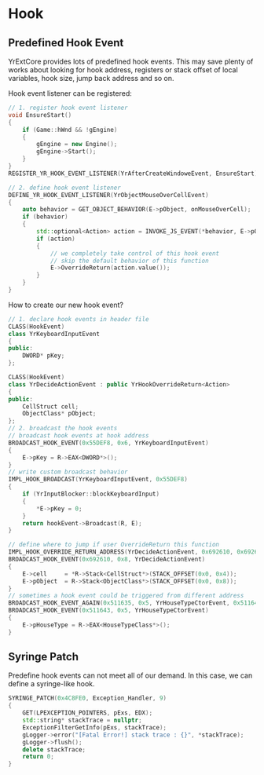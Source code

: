 # Hook

## Predefined Hook Event

YrExtCore provides lots of predefined hook events. This may save plenty of works about looking for hook address, registers or stack offset of local variables, hook size, jump back address and so on.

Hook event listener can be registered:

```cpp
// 1. register hook event listener
void EnsureStart()
{
    if (Game::hWnd && !gEngine)
    {
        gEngine = new Engine();
        gEngine->Start();
    }
}
REGISTER_YR_HOOK_EVENT_LISTENER(YrAfterCreateWindoweEvent, EnsureStart);

// 2. define hook event listener
DEFINE_YR_HOOK_EVENT_LISTENER(YrObjectMouseOverCellEvent)
{
    auto behavior = GET_OBJECT_BEHAVIOR(E->pObject, onMouseOverCell);
    if (behavior)
    {
        std::optional<Action> action = INVOKE_JS_EVENT(*behavior, E->pObject, E->cell, E->checkFog, E->ignoreForce);
        if (action)
        {
            // we completely take control of this hook event
            // skip the default behavior of this function
            E->OverrideReturn(action.value());
        }
    }
}
```

How to create our new hook event?
```cpp
// 1. declare hook events in header file
CLASS(HookEvent)
class YrKeyboardInputEvent
{
public:
    DWORD* pKey;
};

CLASS(HookEvent)
class YrDecideActionEvent : public YrHookOverrideReturn<Action>
{
public:
    CellStruct cell;
    ObjectClass* pObject;
};
// 2. broadcast the hook events
// broadcast hook events at hook address
BROADCAST_HOOK_EVENT(0x55DEF8, 0x6, YrKeyboardInputEvent)
{
    E->pKey = R->EAX<DWORD*>();
}
// write custom broadcast behavior
IMPL_HOOK_BROADCAST(YrKeyboardInputEvent, 0x55DEF8)
{
    if (YrInputBlocker::blockKeyboardInput)
    {
        *E->pKey = 0;
    }
    return hookEvent->Broadcast(R, E);
}

// define where to jump if user OverrideReturn this function
IMPL_HOOK_OVERRIDE_RETURN_ADDRESS(YrDecideActionEvent, 0x692610, 0x69264A)
BROADCAST_HOOK_EVENT(0x692610, 0x8, YrDecideActionEvent)
{
    E->cell     = *R->Stack<CellStruct*>(STACK_OFFSET(0x0, 0x4));
    E->pObject  = R->Stack<ObjectClass*>(STACK_OFFSET(0x0, 0x8));
}
// sometimes a hook event could be triggered from different address
BROADCAST_HOOK_EVENT_AGAIN(0x511635, 0x5, YrHouseTypeCtorEvent, 0x511643)
BROADCAST_HOOK_EVENT(0x511643, 0x5, YrHouseTypeCtorEvent)
{
    E->pHouseType = R->EAX<HouseTypeClass*>();
}
```

## Syringe Patch

Predefine hook events can not meet all of our demand. In this case, we can define a syringe-like hook.

```cpp
SYRINGE_PATCH(0x4C8FE0, Exception_Handler, 9)
{
	GET(LPEXCEPTION_POINTERS, pExs, EDX);
    std::string* stackTrace = nullptr;
    ExceptionFilterGetInfo(pExs, stackTrace);
    gLogger->error("[Fatal Error!] stack trace : {}", *stackTrace);
    gLogger->flush();
    delete stackTrace;
    return 0;
}
```
